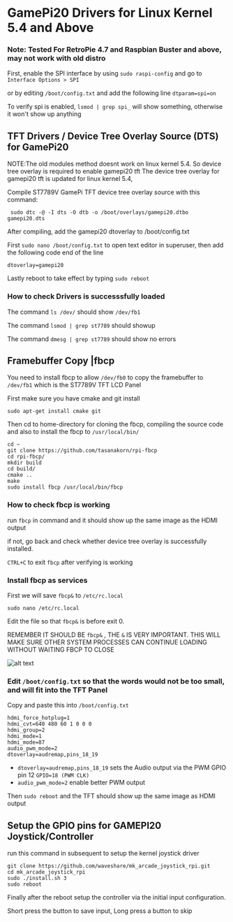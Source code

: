# GamePi20 Drivers for Linux Kernel 5.4 and Above
### Note: Tested For RetroPie 4.7 and Raspbian Buster and above, may not work with old distro

First, enable the SPI interface by using `sudo raspi-config` and go to `Interface Options > SPI`

or by editing `/boot/config.txt` and add the following line `dtparam=spi=on`

To verify spi is enabled, `lsmod | grep spi_` will show something, otherwise it won't show up anything



## TFT Drivers / Device Tree Overlay Source (DTS) for GamePi20
 
NOTE:The old modules method doesnt work on linux kernel 5.4. So device tree overlay is required to enable gamepi20 tft
The device tree overlay for gamepi20 tft is updated for linux kernel 5.4, 

Compile ST7789V GamePi TFT device tree overlay source with this command:
```
 sudo dtc -@ -I dts -O dtb -o /boot/overlays/gamepi20.dtbo gamepi20.dts
```

After compiling, add the gamepi20 dtoverlay to /boot/config.txt 

First `sudo nano /boot/config.txt` to open text editor in superuser, then add the following code end of the line

```
dtoverlay=gamepi20
```
Lastly reboot to take effect by typing `sudo reboot`

### How to check Drivers is successsfully loaded

The command `ls /dev/` should show `/dev/fb1`

The command  `lsmod | grep st7789` should showup

The command `dmesg | grep st7789` should show no errors

## Framebuffer Copy |fbcp
You need to install fbcp to allow `/dev/fb0` to copy the framebuffer to `/dev/fb1` which is the ST7789V TFT LCD Panel

First make sure  you have cmake and git install
```
sudo apt-get install cmake git
```
Then cd to home-directory for cloning the fbcp, compiling the source code and also to install the fbcp to `/usr/local/bin/`
```
cd ~
git clone https://github.com/tasanakorn/rpi-fbcp
cd rpi-fbcp/
mkdir build
cd build/
cmake ..
make
sudo install fbcp /usr/local/bin/fbcp
```
### How to check fbcp is working
run `fbcp` in command and it should show up the same image as the HDMI output

if not, go back and check whether device tree overlay is successfully installed.

`CTRL+C` to exit `fbcp` after verifying is working

### Install fbcp as services
First we will save `fbcp&` to `/etc/rc.local`

```
sudo nano /etc/rc.local
```

Edit the file so that `fbcp&` is before exit 0. 

REMEMBER IT SHOULD BE `fbcp&` , THE `&` IS VERY IMPORTANT. 
THIS WILL MAKE SURE OTHER SYSTEM PROCESSES CAN CONTINUE LOADING WITHOUT WAITING FBCP TO CLOSE

![alt text](https://github.com/darrenliew96/gamepi20_drivers/blob/main/docs/image/fbcp.rc.local.png?raw=true)

### Edit `/boot/config.txt` so that the words would not be too small, and will fit into the TFT Panel
Copy and paste this into `/boot/config.txt`

```
hdmi_force_hotplug=1
hdmi_cvt=640 480 60 1 0 0 0
hdmi_group=2
hdmi_mode=1
hdmi_mode=87
audio_pwm_mode=2
dtoverlay=audremap,pins_18_19

```
- `dtoverlay=audremap,pins_18_19` sets the Audio output via the PWM GPIO pin 12 `GPIO=18 (PWM CLK)`
- `audio_pwm_mode=2` enable better PWM output

Then `sudo reboot` and the TFT should show up the same image as HDMI output

## Setup the GPIO pins for GAMEPI20 Joystick/Controller
run this command in subsequent to setup the kernel joystick driver

```
git clone https://github.com/waveshare/mk_arcade_joystick_rpi.git
cd mk_arcade_joystick_rpi
sudo ./install.sh 3
sudo reboot
```

Finally after the reboot setup the controller via the initial input configuration.

Short press the button to save input, Long press a button to skip

